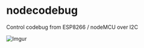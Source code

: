 # nodecodebug
Control codebug from ESP8266 / nodeMCU over I2C

![Imgur](http://i.imgur.com/XJjNaiwm.jpg)
